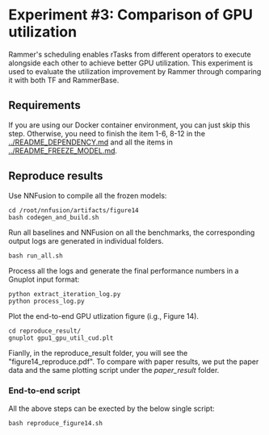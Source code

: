 # Experiment #3: Comparison of GPU utilization

Rammer's scheduling enables rTasks from different operators to execute alongside each other to achieve better GPU utilization.
This experiment is used to evaluate the utilization improvement by Rammer through comparing it with both TF and RammerBase.

## Requirements

If you are using our Docker container environment, you can just skip this step. Otherwise, you need to finish the item 1-6, 8-12 in the [../README_DEPENDENCY.md](../README_DEPENDENCY.md) and all the items in [../README_FREEZE_MODEL.md](../README_FREEZE_MODEL.md).

## Reproduce results
Use NNFusion to compile all the frozen models:
```
cd /root/nnfusion/artifacts/figure14
bash codegen_and_build.sh
```
Run all baselines and NNFusion on all the benchmarks, the corresponding output logs are generated in individual folders. 
```
bash run_all.sh
```
Process all the logs and generate the final performance numbers in a Gnuplot input format:
```
python extract_iteration_log.py
python process_log.py
```
Plot the end-to-end GPU utlization figure (i.g., Figure 14). 
```
cd reproduce_result/
gnuplot gpu1_gpu_util_cud.plt
```
Fianlly, in the reproduce_result folder, you will see the "figure14_reproduce.pdf".
To compare with paper results, we put the paper data and the same plotting script under the *paper_result* folder.

### End-to-end script
All the above steps can be exected by the below single script:
```
bash reproduce_figure14.sh
```
